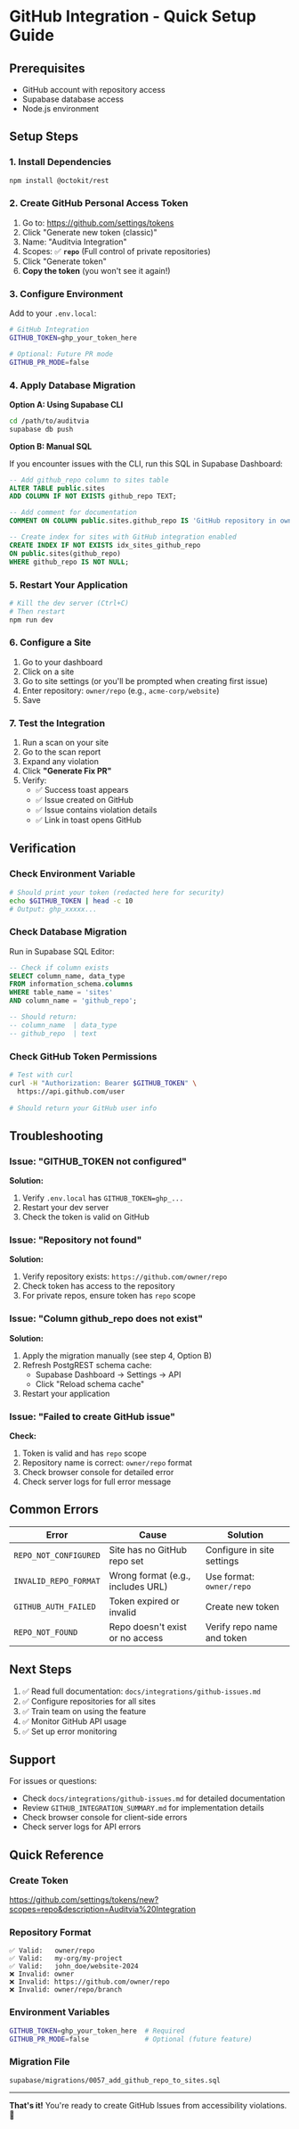 # GitHub Integration - Quick Setup Guide

## Prerequisites

- GitHub account with repository access
- Supabase database access
- Node.js environment

## Setup Steps

### 1. Install Dependencies

```bash
npm install @octokit/rest
```

### 2. Create GitHub Personal Access Token

1. Go to: https://github.com/settings/tokens
2. Click "Generate new token (classic)"
3. Name: "Auditvia Integration"
4. Scopes: ✅ **`repo`** (Full control of private repositories)
5. Click "Generate token"
6. **Copy the token** (you won't see it again!)

### 3. Configure Environment

Add to your `.env.local`:

```bash
# GitHub Integration
GITHUB_TOKEN=ghp_your_token_here

# Optional: Future PR mode
GITHUB_PR_MODE=false
```

### 4. Apply Database Migration

**Option A: Using Supabase CLI**
```bash
cd /path/to/auditvia
supabase db push
```

**Option B: Manual SQL**

If you encounter issues with the CLI, run this SQL in Supabase Dashboard:

```sql
-- Add github_repo column to sites table
ALTER TABLE public.sites
ADD COLUMN IF NOT EXISTS github_repo TEXT;

-- Add comment for documentation
COMMENT ON COLUMN public.sites.github_repo IS 'GitHub repository in owner/repo format for issue creation';

-- Create index for sites with GitHub integration enabled
CREATE INDEX IF NOT EXISTS idx_sites_github_repo 
ON public.sites(github_repo) 
WHERE github_repo IS NOT NULL;
```

### 5. Restart Your Application

```bash
# Kill the dev server (Ctrl+C)
# Then restart
npm run dev
```

### 6. Configure a Site

1. Go to your dashboard
2. Click on a site
3. Go to site settings (or you'll be prompted when creating first issue)
4. Enter repository: `owner/repo` (e.g., `acme-corp/website`)
5. Save

### 7. Test the Integration

1. Run a scan on your site
2. Go to the scan report
3. Expand any violation
4. Click **"Generate Fix PR"**
5. Verify:
   - ✅ Success toast appears
   - ✅ Issue created on GitHub
   - ✅ Issue contains violation details
   - ✅ Link in toast opens GitHub

## Verification

### Check Environment Variable

```bash
# Should print your token (redacted here for security)
echo $GITHUB_TOKEN | head -c 10
# Output: ghp_xxxxx...
```

### Check Database Migration

Run in Supabase SQL Editor:

```sql
-- Check if column exists
SELECT column_name, data_type 
FROM information_schema.columns 
WHERE table_name = 'sites' 
AND column_name = 'github_repo';

-- Should return:
-- column_name  | data_type
-- github_repo  | text
```

### Check GitHub Token Permissions

```bash
# Test with curl
curl -H "Authorization: Bearer $GITHUB_TOKEN" \
  https://api.github.com/user
  
# Should return your GitHub user info
```

## Troubleshooting

### Issue: "GITHUB_TOKEN not configured"

**Solution:**
1. Verify `.env.local` has `GITHUB_TOKEN=ghp_...`
2. Restart your dev server
3. Check the token is valid on GitHub

### Issue: "Repository not found"

**Solution:**
1. Verify repository exists: `https://github.com/owner/repo`
2. Check token has access to the repository
3. For private repos, ensure token has `repo` scope

### Issue: "Column github_repo does not exist"

**Solution:**
1. Apply the migration manually (see step 4, Option B)
2. Refresh PostgREST schema cache:
   - Supabase Dashboard → Settings → API
   - Click "Reload schema cache"
3. Restart your application

### Issue: "Failed to create GitHub issue"

**Check:**
1. Token is valid and has `repo` scope
2. Repository name is correct: `owner/repo` format
3. Check browser console for detailed error
4. Check server logs for full error message

## Common Errors

| Error | Cause | Solution |
|-------|-------|----------|
| `REPO_NOT_CONFIGURED` | Site has no GitHub repo set | Configure in site settings |
| `INVALID_REPO_FORMAT` | Wrong format (e.g., includes URL) | Use format: `owner/repo` |
| `GITHUB_AUTH_FAILED` | Token expired or invalid | Create new token |
| `REPO_NOT_FOUND` | Repo doesn't exist or no access | Verify repo name and token |

## Next Steps

1. ✅ Read full documentation: `docs/integrations/github-issues.md`
2. ✅ Configure repositories for all sites
3. ✅ Train team on using the feature
4. ✅ Monitor GitHub API usage
5. ✅ Set up error monitoring

## Support

For issues or questions:
- Check `docs/integrations/github-issues.md` for detailed documentation
- Review `GITHUB_INTEGRATION_SUMMARY.md` for implementation details
- Check browser console for client-side errors
- Check server logs for API errors

## Quick Reference

### Create Token
https://github.com/settings/tokens/new?scopes=repo&description=Auditvia%20Integration

### Repository Format
```
✅ Valid:   owner/repo
✅ Valid:   my-org/my-project
✅ Valid:   john_doe/website-2024
❌ Invalid: owner
❌ Invalid: https://github.com/owner/repo
❌ Invalid: owner/repo/branch
```

### Environment Variables
```bash
GITHUB_TOKEN=ghp_your_token_here  # Required
GITHUB_PR_MODE=false              # Optional (future feature)
```

### Migration File
```
supabase/migrations/0057_add_github_repo_to_sites.sql
```

---

**That's it!** You're ready to create GitHub Issues from accessibility violations. 🚀
